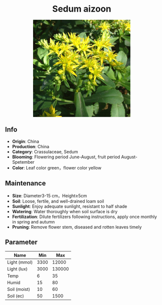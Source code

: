 <h1 align='center'>Sedum aizoon</h1>
<p align="center">
    <img 
        align='center'
        width='320'
        src="../images/sedum aizoon.png" 
        alt='Sedum aizoon' />
</p>

## Info

 - **Origin**: China
 - **Production**: China
 - **Category**: Crassulaceae, Sedum
 - **Blooming**: Flowering period June-August, fruit period August-Spetember
 - **Color**: Leaf color green，flower color yellow

## Maintenance

 - **Size**: Diameter3-15 cm，Height≥5cm
 - **Soil**: Loose, fertile, and well-drained loam soil
 - **Sunlight**: Enjoy adequate sunlight, resistant to half shade
 - **Watering**: Water thoroughly when soil surface is dry
 - **Fertilization**: Dilute fertilizers following instructions, apply once monthly in spring and autumn
 - **Pruning**: Remove flower stem, diseased and rotten leaves timely

## Parameter

| Name         | Min  | Max   |
|--------------|------|-------|
| Light (mmol) | 3300 | 12000  |
| Light (lux)  | 3000 | 130000 |
| Temp         | 6    | 35    |
| Humid        | 15   | 80    |
| Soil (moist) | 10   | 60    |
| Soil (ec)    | 50  | 1500  |